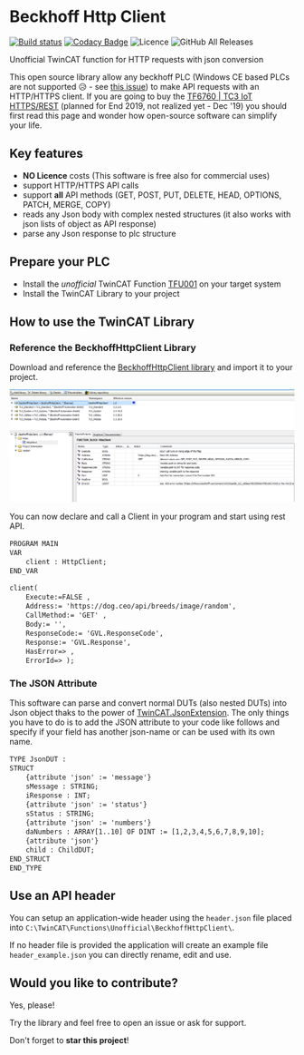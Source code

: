 Beckhoff Http Client
======
[![Build status](https://ci.appveyor.com/api/projects/status/bhsi49foyc8tnve2?svg=true)](https://ci.appveyor.com/project/fbarresi/beckhoffhttpclient)
[![Codacy Badge](https://api.codacy.com/project/badge/Grade/ce95394710b143ae861a60d6fc938d8c)](https://www.codacy.com/manual/fbarresi/BeckhoffHttpClient?utm_source=github.com&amp;utm_medium=referral&amp;utm_content=fbarresi/BeckhoffHttpClient&amp;utm_campaign=Badge_Grade)
![Licence](https://img.shields.io/github/license/fbarresi/Beckhoffhttpclient.svg)
![GitHub All Releases](https://img.shields.io/github/downloads/fbarresi/BeckhoffHttpClient/total)

Unofficial TwinCAT function for HTTP requests with json conversion

This open source library allow any beckhoff PLC (Windows CE based PLCs are not supported :disappointed_relieved: - see [this issue](https://github.com/fbarresi/BeckhoffHttpClient/issues/1#issuecomment-527231410)) to make API requests with an HTTP/HTTPS client.
If you are going to buy the [TF6760 | TC3 IoT HTTPS/REST](https://www.beckhoff.com.ph/default.asp?twincat/tf6760.htm) (planned for End 2019, not realized yet - Dec '19) you should first read this page and wonder how open-source software can simplify your life.

## Key features

- **NO Licence** costs (This software is free also for commercial uses)
- support HTTP/HTTPS API calls
- support **all** API methods (GET, POST, PUT, DELETE, HEAD, OPTIONS, PATCH, MERGE, COPY) 
- reads any Json body with complex nested structures (it also works with json lists of object as API response)
- parse any Json response to plc structure

## Prepare your PLC

- Install the _unofficial_ TwinCAT Function [TFU001](https://github.com/fbarresi/BeckhoffHttpClient/releases/latest) on your target system
- Install the TwinCAT Library to your project

## How to use the TwinCAT Library

### Reference the BeckhoffHttpClient Library

Download and reference the [BeckhoffHttpClient library](https://github.com/fbarresi/BeckhoffHttpClient/releases/latest) and import it to your project.

![](https://github.com/fbarresi/BeckhoffHttpClient/raw/master/doc/images/BeckhoffHttpClientLibrary.png)

You can now declare and call a Client in your program and start using rest API.

```
PROGRAM MAIN
VAR
	client : HttpClient;
END_VAR
```
```
client(
	Execute:=FALSE , 
	Address:= 'https://dog.ceo/api/breeds/image/random', 
	CallMethod:= 'GET' , 
	Body:= '', 
	ResponseCode:= 'GVL.ResponseCode', 
	Response:= 'GVL.Response',  
	HasError=> , 
	ErrorId=> );
```

### The JSON Attribute

This software can parse and convert normal DUTs (also nested DUTs) into Json object thaks to the power of [TwinCAT.JsonExtension](https://github.com/fbarresi/TwinCAT.JsonExtension).
The only things you have to do is to add the JSON attribute to your code like follows and specify if your field has another json-name or can be used with its own name.

```
TYPE JsonDUT :
STRUCT
	{attribute 'json' := 'message'}
	sMessage : STRING;
	iResponse : INT;
	{attribute 'json' := 'status'}
	sStatus : STRING;
	{attribute 'json' := 'numbers'}
	daNumbers : ARRAY[1..10] OF DINT := [1,2,3,4,5,6,7,8,9,10];
	{attribute 'json'}
	child : ChildDUT;
END_STRUCT
END_TYPE
```

## Use an API header

You can setup an application-wide header using the `header.json` file placed into `C:\TwinCAT\Functions\Unofficial\BeckhoffHttpClient\`.

If no header file is provided the application will create an example file `header_example.json` you can directly rename, edit and use.

## Would you like to contribute?

Yes, please!

Try the library and feel free to open an issue or ask for support. 

Don't forget to **star this project**! 
